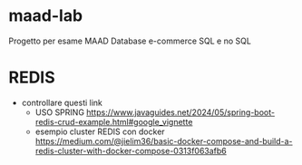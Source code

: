 # maad-lab
Progetto per esame MAAD Database e-commerce SQL e no SQL

# REDIS
* controllare questi link
  - USO SPRING https://www.javaguides.net/2024/05/spring-boot-redis-crud-example.html#google_vignette
  - esempio cluster REDIS con docker https://medium.com/@jielim36/basic-docker-compose-and-build-a-redis-cluster-with-docker-compose-0313f063afb6 
